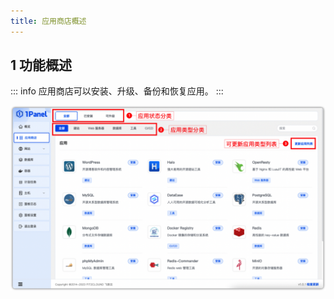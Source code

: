 ```yaml
---
title: 应用商店概述
---
```


## 1 功能概述

::: info
应用商店可以安装、升级、备份和恢复应用。
:::

![img.png](../../img/app/appstore.png)